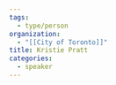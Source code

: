 ```yaml
---
tags:
  - type/person
organization:
  - "[[City of Toronto]]"
title: Kristie Pratt
categories:
  - speaker
---
```


